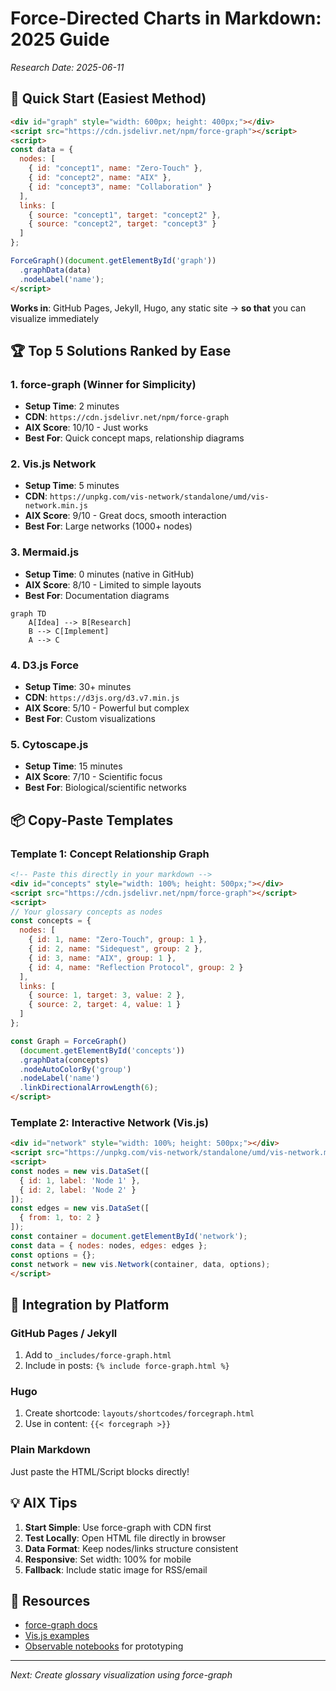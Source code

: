 # Force-Directed Charts in Markdown: 2025 Guide

*Research Date: 2025-06-11*

## 🎯 Quick Start (Easiest Method)

```html
<div id="graph" style="width: 600px; height: 400px;"></div>
<script src="https://cdn.jsdelivr.net/npm/force-graph"></script>
<script>
const data = {
  nodes: [
    { id: "concept1", name: "Zero-Touch" },
    { id: "concept2", name: "AIX" },
    { id: "concept3", name: "Collaboration" }
  ],
  links: [
    { source: "concept1", target: "concept2" },
    { source: "concept2", target: "concept3" }
  ]
};

ForceGraph()(document.getElementById('graph'))
  .graphData(data)
  .nodeLabel('name');
</script>
```

**Works in**: GitHub Pages, Jekyll, Hugo, any static site → **so that** you can visualize immediately

## 🏆 Top 5 Solutions Ranked by Ease

### 1. force-graph (Winner for Simplicity)
- **Setup Time**: 2 minutes
- **CDN**: `https://cdn.jsdelivr.net/npm/force-graph`
- **AIX Score**: 10/10 - Just works
- **Best For**: Quick concept maps, relationship diagrams

### 2. Vis.js Network
- **Setup Time**: 5 minutes  
- **CDN**: `https://unpkg.com/vis-network/standalone/umd/vis-network.min.js`
- **AIX Score**: 9/10 - Great docs, smooth interaction
- **Best For**: Large networks (1000+ nodes)

### 3. Mermaid.js
- **Setup Time**: 0 minutes (native in GitHub)
- **AIX Score**: 8/10 - Limited to simple layouts
- **Best For**: Documentation diagrams
```mermaid
graph TD
    A[Idea] --> B[Research]
    B --> C[Implement]
    A --> C
```

### 4. D3.js Force
- **Setup Time**: 30+ minutes
- **CDN**: `https://d3js.org/d3.v7.min.js`
- **AIX Score**: 5/10 - Powerful but complex
- **Best For**: Custom visualizations

### 5. Cytoscape.js
- **Setup Time**: 15 minutes
- **AIX Score**: 7/10 - Scientific focus
- **Best For**: Biological/scientific networks

## 📦 Copy-Paste Templates

### Template 1: Concept Relationship Graph
```html
<!-- Paste this directly in your markdown -->
<div id="concepts" style="width: 100%; height: 500px;"></div>
<script src="https://cdn.jsdelivr.net/npm/force-graph"></script>
<script>
// Your glossary concepts as nodes
const concepts = {
  nodes: [
    { id: 1, name: "Zero-Touch", group: 1 },
    { id: 2, name: "Sidequest", group: 2 },
    { id: 3, name: "AIX", group: 1 },
    { id: 4, name: "Reflection Protocol", group: 2 }
  ],
  links: [
    { source: 1, target: 3, value: 2 },
    { source: 2, target: 4, value: 1 }
  ]
};

const Graph = ForceGraph()
  (document.getElementById('concepts'))
  .graphData(concepts)
  .nodeAutoColorBy('group')
  .nodeLabel('name')
  .linkDirectionalArrowLength(6);
</script>
```

### Template 2: Interactive Network (Vis.js)
```html
<div id="network" style="width: 100%; height: 500px;"></div>
<script src="https://unpkg.com/vis-network/standalone/umd/vis-network.min.js"></script>
<script>
const nodes = new vis.DataSet([
  { id: 1, label: 'Node 1' },
  { id: 2, label: 'Node 2' }
]);
const edges = new vis.DataSet([
  { from: 1, to: 2 }
]);
const container = document.getElementById('network');
const data = { nodes: nodes, edges: edges };
const options = {};
const network = new vis.Network(container, data, options);
</script>
```

## 🚀 Integration by Platform

### GitHub Pages / Jekyll
1. Add to `_includes/force-graph.html`
2. Include in posts: `{% include force-graph.html %}`

### Hugo  
1. Create shortcode: `layouts/shortcodes/forcegraph.html`
2. Use in content: `{{< forcegraph >}}`

### Plain Markdown
Just paste the HTML/Script blocks directly!

## 💡 AIX Tips

1. **Start Simple**: Use force-graph with CDN first
2. **Test Locally**: Open HTML file directly in browser
3. **Data Format**: Keep nodes/links structure consistent
4. **Responsive**: Set width: 100% for mobile
5. **Fallback**: Include static image for RSS/email

## 🔗 Resources

- [force-graph docs](https://github.com/vasturiano/force-graph)
- [Vis.js examples](https://visjs.github.io/vis-network/examples/)
- [Observable notebooks](https://observablehq.com/@d3/force-directed-graph) for prototyping

---

*Next: Create glossary visualization using force-graph*